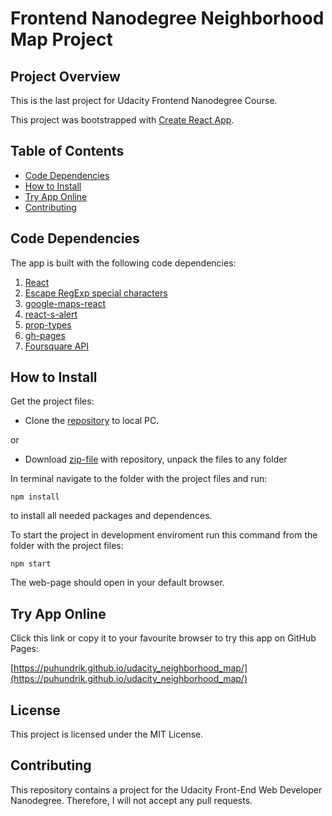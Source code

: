 # Frontend Nanodegree Neighborhood Map Project

## Project Overview

This is the last project for Udacity Frontend Nanodegree Course.

This project was bootstrapped with [Create React App](https://github.com/facebookincubator/create-react-app).

## Table of Contents

* [Code Dependencies](#code-dependencies)
* [How to Install](#how-to-install)
* [Try App Online](#try-app-online)
* [Contributing](#contributing)

## Code Dependencies

The app is built with the following code dependencies:

1. [React](https://github.com/facebook/React)
2. [Escape RegExp special characters](https://github.com/sindresorhus/escape-string-regexp)
3. [google-maps-react](https://github.com/fullstackreact/google-maps-react)
4. [react-s-alert](https://github.com/juliancwirko/react-s-alert)
5. [prop-types](https://github.com/facebook/prop-types)
6. [gh-pages](https://github.com/tschaub/gh-pages)
7. [Foursquare API](https://foursquare.com/)

## How to Install

Get the project files:

* Clone the [repository](https://github.com/puhundrik/udacity_neighborhood_map.git) to local PC.

or

* Download [zip-file](https://github.com/puhundrik/udacity_neighborhood_map/archive/master.zip) with repository, unpack the files to any folder

In terminal navigate to the folder with the project files and run:

```
npm install
```

to install all needed packages and dependences.

To start the project in development enviroment run this command from the folder with the project files:

```
npm start
```
The web-page should open in your default browser.

## Try App Online

Click this link or copy it to your favourite browser to try this app on GitHub Pages:

[https://puhundrik.github.io/udacity_neighborhood_map/](https://puhundrik.github.io/udacity_neighborhood_map/)

## License

This project is licensed under the MIT License.

## Contributing

This repository contains a project for the Udacity Front-End Web Developer Nanodegree.
Therefore, I will not accept any pull requests.
